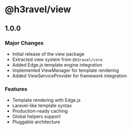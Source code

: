 # @h3ravel/view

## 1.0.0

### Major Changes

- Initial release of the view package
- Extracted view system from `@h3ravel/core`
- Added Edge.js template engine integration
- Implemented ViewManager for template rendering
- Added ViewServiceProvider for framework integration

### Features

- Template rendering with Edge.js
- Laravel-like template syntax
- Production-ready caching
- Global helpers support
- Pluggable architecture